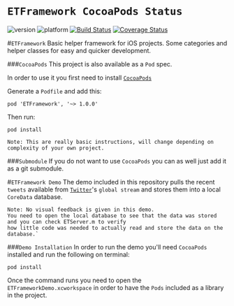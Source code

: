 `ETFramework CocoaPods Status`
=====================
![version](http://cocoapod-badges.herokuapp.com/v/ETFramework/badge.svg)
![platform](http://cocoapod-badges.herokuapp.com/p/ETFramework/badge.svg)
[![Build Status](https://travis-ci.org/esttorhe/ETFramework.png?branch=master)](https://travis-ci.org/esttorhe/ETFramework)
[![Coverage Status](https://coveralls.io/repos/esttorhe/ETFramework/badge.png)](https://coveralls.io/r/esttorhe/ETFramework)

#`ETFramework`
Basic helper framework for iOS projects. 
Some categories and helper classes for easy and quicker development.

###`CocoaPods`
This project is also available as a `Pod` spec.

In order to use it you first need to install [`CocoaPods`](http://cocoapods.org)

Generate a `Podfile` and add this:

`pod 'ETFramework', '~> 1.0.0'`

Then run:
``` 
pod install
```

`Note: This are really basic instructions, will change depending on complexity of your own project.`

###`Submodule`
If you do not want to use `CocoaPods` you can as well just add it as a git submodule.

#`ETFramework Demo`
The demo included in this repository pulls the recent `tweets` available from [`Twitter`](http://twitter.com)'s `global stream` and stores them into a local `CoreData` database.

```
Note: No visual feedback is given in this demo.  
You need to open the local database to see that the data was stored and you can check ETServer.m to verify 
how little code was needed to actually read and store the data on the database.`
```

###`Demo Installation`
In order to run the demo you'll need `CocoaPods` installed and run the following on terminal:
```
pod install
```

Once the command runs you need to open the `ETFrameworkDemo.xcworkspace` in order to have the `Pods` included as a library in the project.
